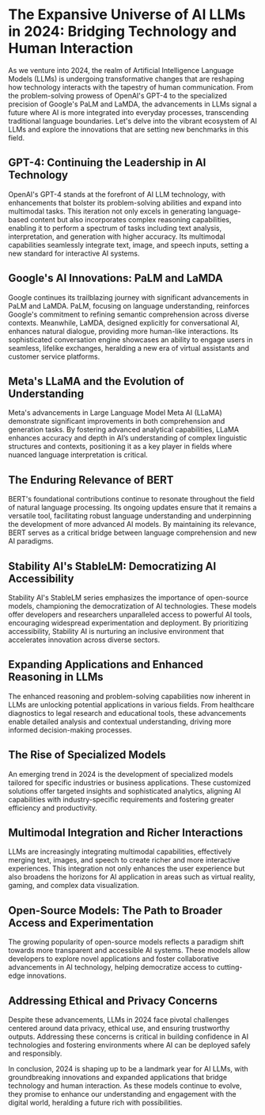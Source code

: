# The Expansive Universe of AI LLMs in 2024: Bridging Technology and Human Interaction

As we venture into 2024, the realm of Artificial Intelligence Language Models (LLMs) is undergoing transformative changes that are reshaping how technology interacts with the tapestry of human communication. From the problem-solving prowess of OpenAI's GPT-4 to the specialized precision of Google's PaLM and LaMDA, the advancements in LLMs signal a future where AI is more integrated into everyday processes, transcending traditional language boundaries. Let's delve into the vibrant ecosystem of AI LLMs and explore the innovations that are setting new benchmarks in this field.

## GPT-4: Continuing the Leadership in AI Technology

OpenAI's GPT-4 stands at the forefront of AI LLM technology, with enhancements that bolster its problem-solving abilities and expand into multimodal tasks. This iteration not only excels in generating language-based content but also incorporates complex reasoning capabilities, enabling it to perform a spectrum of tasks including text analysis, interpretation, and generation with higher accuracy. Its multimodal capabilities seamlessly integrate text, image, and speech inputs, setting a new standard for interactive AI systems.

## Google's AI Innovations: PaLM and LaMDA

Google continues its trailblazing journey with significant advancements in PaLM and LaMDA. PaLM, focusing on language understanding, reinforces Google's commitment to refining semantic comprehension across diverse contexts. Meanwhile, LaMDA, designed explicitly for conversational AI, enhances natural dialogue, providing more human-like interactions. Its sophisticated conversation engine showcases an ability to engage users in seamless, lifelike exchanges, heralding a new era of virtual assistants and customer service platforms.

## Meta's LLaMA and the Evolution of Understanding

Meta's advancements in Large Language Model Meta AI (LLaMA) demonstrate significant improvements in both comprehension and generation tasks. By fostering advanced analytical capabilities, LLaMA enhances accuracy and depth in AI’s understanding of complex linguistic structures and contexts, positioning it as a key player in fields where nuanced language interpretation is critical.

## The Enduring Relevance of BERT

BERT's foundational contributions continue to resonate throughout the field of natural language processing. Its ongoing updates ensure that it remains a versatile tool, facilitating robust language understanding and underpinning the development of more advanced AI models. By maintaining its relevance, BERT serves as a critical bridge between language comprehension and new AI paradigms.

## Stability AI's StableLM: Democratizing AI Accessibility

Stability AI's StableLM series emphasizes the importance of open-source models, championing the democratization of AI technologies. These models offer developers and researchers unparalleled access to powerful AI tools, encouraging widespread experimentation and deployment. By prioritizing accessibility, Stability AI is nurturing an inclusive environment that accelerates innovation across diverse sectors.

## Expanding Applications and Enhanced Reasoning in LLMs

The enhanced reasoning and problem-solving capabilities now inherent in LLMs are unlocking potential applications in various fields. From healthcare diagnostics to legal research and educational tools, these advancements enable detailed analysis and contextual understanding, driving more informed decision-making processes.

## The Rise of Specialized Models

An emerging trend in 2024 is the development of specialized models tailored for specific industries or business applications. These customized solutions offer targeted insights and sophisticated analytics, aligning AI capabilities with industry-specific requirements and fostering greater efficiency and productivity.

## Multimodal Integration and Richer Interactions

LLMs are increasingly integrating multimodal capabilities, effectively merging text, images, and speech to create richer and more interactive experiences. This integration not only enhances the user experience but also broadens the horizons for AI application in areas such as virtual reality, gaming, and complex data visualization.

## Open-Source Models: The Path to Broader Access and Experimentation

The growing popularity of open-source models reflects a paradigm shift towards more transparent and accessible AI systems. These models allow developers to explore novel applications and foster collaborative advancements in AI technology, helping democratize access to cutting-edge innovations.

## Addressing Ethical and Privacy Concerns

Despite these advancements, LLMs in 2024 face pivotal challenges centered around data privacy, ethical use, and ensuring trustworthy outputs. Addressing these concerns is critical in building confidence in AI technologies and fostering environments where AI can be deployed safely and responsibly.

In conclusion, 2024 is shaping up to be a landmark year for AI LLMs, with groundbreaking innovations and expanded applications that bridge technology and human interaction. As these models continue to evolve, they promise to enhance our understanding and engagement with the digital world, heralding a future rich with possibilities.